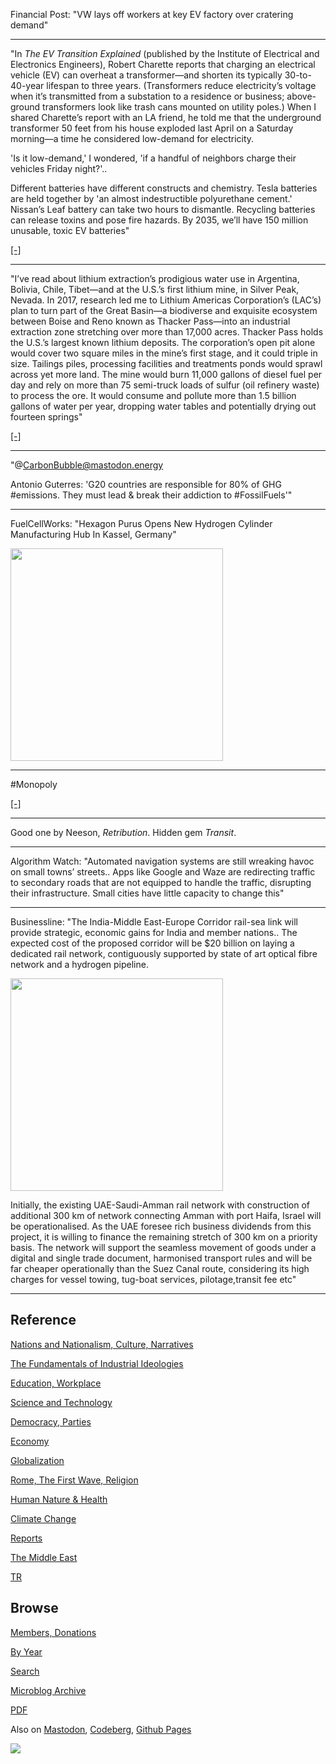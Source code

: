 
Financial Post: "VW lays off workers at key EV factory over cratering
demand"

---

"In *The EV Transition Explained* (published by the Institute of
Electrical and Electronics Engineers), Robert Charette reports that
charging an electrical vehicle (EV) can overheat a transformer—and
shorten its typically 30-to-40-year lifespan to three
years. (Transformers reduce electricity’s voltage when it’s
transmitted from a substation to a residence or business; above-ground
transformers look like trash cans mounted on utility poles.) When I
shared Charette’s report with an LA friend, he told me that the
underground transformer 50 feet from his house exploded last April on
a Saturday morning—a time he considered low-demand for electricity.

'Is it low-demand,' I wondered, 'if a handful of neighbors charge
their vehicles Friday night?'..

Different batteries have different constructs and chemistry. Tesla
batteries are held together by 'an almost indestructible polyurethane
cement.' Nissan’s Leaf battery can take two hours to
dismantle. Recycling batteries can release toxins and pose fire
hazards. By 2035, we’ll have 150 million unusable, toxic EV batteries"

[[-]](https://katiesinger.substack.com/p/ev-chargers)

---

"I’ve read about lithium extraction’s prodigious water use in
Argentina, Bolivia, Chile, Tibet—and at the U.S.’s first lithium mine,
in Silver Peak, Nevada. In 2017, research led me to Lithium Americas
Corporation’s (LAC’s) plan to turn part of the Great Basin—a
biodiverse and exquisite ecosystem between Boise and Reno known as
Thacker Pass—into an industrial extraction zone stretching over more
than 17,000 acres. Thacker Pass holds the U.S.’s largest known lithium
deposits. The corporation’s open pit alone would cover two square
miles in the mine’s first stage, and it could triple in size. Tailings
piles, processing facilities and treatments ponds would sprawl across
yet more land. The mine would burn 11,000 gallons of diesel fuel per
day and rely on more than 75 semi-truck loads of sulfur (oil refinery
waste) to process the ore. It would consume and pollute more than 1.5
billion gallons of water per year, dropping water tables and
potentially drying out fourteen springs"

[[-]](https://katiesinger.substack.com/p/defining-overshoot)

---

"@CarbonBubble@mastodon.energy

Antonio Guterres: 'G20 countries are responsible for 80% of GHG
\#emissions. They must lead & break their addiction to \#FossilFuels'"

---


FuelCellWorks: "Hexagon Purus Opens New Hydrogen Cylinder
Manufacturing Hub In Kassel, Germany"

<img width='340' src='https://s3.eu-central-2.wasabisys.com/mastodonworld/media_attachments/files/111/091/898/362/336/183/small/761f4d74a3e9113c.png'/> 

---

\#Monopoly

[[-]](https://cdn.masto.host/writing/media_attachments/files/111/092/812/214/429/038/small/a8ae8e10442ed960.jpeg)

---

Good one by Neeson, *Retribution*. Hidden gem *Transit*. 

---

Algorithm Watch: "Automated navigation systems are still wreaking
havoc on small towns’ streets.. Apps like Google and Waze are
redirecting traffic to secondary roads that are not equipped to handle
the traffic, disrupting their infrastructure. Small cities have little
capacity to change this"

---

Businessline: "The India-Middle East-Europe Corridor rail-sea link
will provide strategic, economic gains for India and member
nations.. The expected cost of the proposed corridor will be $20
billion on laying a dedicated rail network, contiguously supported by
state of art optical fibre network and a hydrogen pipeline.

<img width='340' src='https://bl-i.thgim.com/public/opinion/23jz4r/article67296271.ece/alternates/FREE_1200/BL12_Think_IMEC_corridor_map.jpg'/> 

Initially, the existing UAE-Saudi-Amman rail network with construction
of additional 300 km of network connecting Amman with port Haifa,
Israel will be operationalised. As the UAE foresee rich business
dividends from this project, it is willing to finance the remaining
stretch of 300 km on a priority basis. The network will support the
seamless movement of goods under a digital and single trade document,
harmonised transport rules and will be far cheaper operationally than
the Suez Canal route, considering its high charges for vessel towing,
tug-boat services, pilotage,transit fee etc"

---

## Reference

[Nations and Nationalism, Culture, Narratives](0119/2013/02/nations-and-nationalism.html)

[The Fundamentals of Industrial Ideologies](0119/2011/04/fundamentals-of-industrial-ideologies.html)

[Education, Workplace](0119/2017/09/education-workplace.html)

[Science and Technology](0119/2018/09/science-technology.html)

[Democracy, Parties](0119/2016/11/democracy.html)

[Economy](2021/01/economy.html)

[Globalization](0119/2018/09/globalization.html)

[Rome, The First Wave, Religion](0119/2017/12/rome.html)

[Human Nature & Health](2020/07/human-nature.html)

[Climate Change](2022/01/climate.html)

[Reports](2021/01/reports.html)

[The Middle East](0119/2019/07/middleeast.html)

[TR](../tr/index.html)

## Browse

[Members, Donations](2022/08/members.html)

[By Year](years.html)

[Search](search.html)

[Microblog Archive](mbl/index.html)

[PDF](https://drive.google.com/uc?export=view&id=1FSi-1MnqXVq_PVTEXzzflwN8-7h92N_R)

Also on 
[Mastodon](https://fosstodon.org/@muratk5n),
[Codeberg](https://muratk5n.codeberg.page/en/),
[Github Pages](https://muratk5n.github.io/thirdwave/en/)

<img src='https://drive.google.com/uc?export=view&id=1zsIeciFSvlr-sWB84Tc0mfZ_NYqn9VQx'/> 





